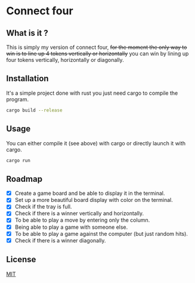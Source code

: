 # Connect four
## What is it ?
This is simply my version of connect four, <s>for the moment the only way to win is to line up 4 tokens vertically or horizontally</s> you can win by lining up four tokens vertically, horizontally or diagonally.
## Installation
It's a simple project done with rust you just need cargo to compile the program.
```bash
cargo build --release
```
## Usage
You can either compile it (see above) with cargo or directly launch it with cargo.
```bash
cargo run
```
## Roadmap
- [X] Create a game board and be able to display it in the terminal.
- [X] Set up a more beautiful board display with color on the terminal.
- [X] Check if the tray is full.
- [X] Check if there is a winner vertically and horizontally.
- [X] To be able to play a move by entering only the column.
- [X] Being able to play a game with someone else.
- [X] To be able to play a game against the computer (but just random hits).
- [X] Check if there is a winner diagonally.
## License
[MIT](https://choosealicense.com/licenses/mit/)
